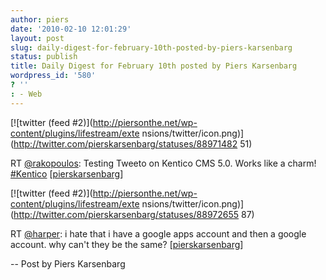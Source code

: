 ```yaml
---
author: piers
date: '2010-02-10 12:01:29'
layout: post
slug: daily-digest-for-february-10th-posted-by-piers-karsenbarg
status: publish
title: Daily Digest for February 10th posted by Piers Karsenbarg
wordpress_id: '580'
? ''
: - Web
---
```


[![twitter (feed #2)](http://piersonthe.net/wp-content/plugins/lifestream/exte
nsions/twitter/icon.png)](http://twitter.com/pierskarsenbarg/statuses/88971482
51)

RT [@rakopoulos](http://www.twitter.com/rakopoulos): Testing Tweeto on Kentico
CMS 5.0. Works like a charm!
[#Kentico](https://search.twitter.com/search?q=%23Kentico)
[[pierskarsenbarg](http://twitter.com/pierskarsenbarg/statuses/8897148251)]

[![twitter (feed #2)](http://piersonthe.net/wp-content/plugins/lifestream/exte
nsions/twitter/icon.png)](http://twitter.com/pierskarsenbarg/statuses/88972655
87)

RT [@harper](http://www.twitter.com/harper): i hate that i have a google apps
account and then a google account. why can't they be the same?
[[pierskarsenbarg](http://twitter.com/pierskarsenbarg/statuses/8897265587)]

  
-- Post by Piers Karsenbarg

